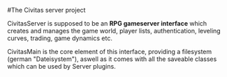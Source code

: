 #The Civitas server project

CivitasServer is supposed to be an **RPG gameserver interface** which creates and manages the game world, player lists, authentication, leveling curves, trading, game dynamics etc.


CivitasMain is the core element of this interface, providing a filesystem (german "Dateisystem"), aswell as it comes with all the saveable classes which can be used by Server plugins.